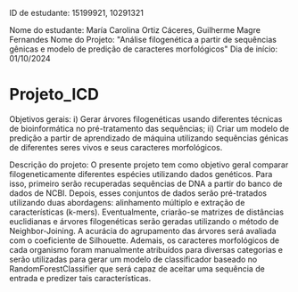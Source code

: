 ID de estudante: 15199921, 10291321

Nome do estudante: María Carolina Ortiz Cáceres, Guilherme Magre Fernandes 
Nome do Projeto: "Análise filogenética a partir de sequências gênicas e modelo de predição de caracteres morfológicos"
Dia de início: 01/10/2024

# Projeto_ICD
Objetivos gerais: i) Gerar árvores filogenéticas usando diferentes técnicas de bioinformática no pré-tratamento das sequências; ii) Criar um modelo de predição a partir de aprendizado de máquina utilizando sequências génicas de diferentes seres vivos e seus caracteres morfológicos.

Descrição do projeto:
O presente projeto tem como objetivo geral comparar filogeneticamente diferentes espécies utilizando dados genéticos. Para isso, primeiro serão recuperadas sequências de DNA a partir do banco de dados de NCBI. Depois, esses conjuntos de dados serão pré-tratados utilizando duas abordagens: alinhamento múltiplo e extração de características (k-mers). Eventualmente, criarão-se matrizes de distâncias euclidianas e árvores filogenéticas serão geradas utilizando o método de Neighbor-Joining. A acurácia do agrupamento das árvores será avaliada com o coeficiente de Silhouette. Ademais, os caracteres morfológicos de cada organismo foram manualmente atribuídos para diversas categorias e serão utilizadas para gerar um modelo de classificador baseado no RandomForestClassifier que será capaz de aceitar uma sequência de entrada e predizer tais características. 

